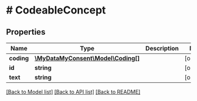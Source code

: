 # # CodeableConcept

## Properties

Name | Type | Description | Notes
------------ | ------------- | ------------- | -------------
**coding** | [**\MyDataMyConsent\Model\Coding[]**](Coding.md) |  | [optional]
**id** | **string** |  | [optional]
**text** | **string** |  | [optional]

[[Back to Model list]](../../README.md#models) [[Back to API list]](../../README.md#endpoints) [[Back to README]](../../README.md)
